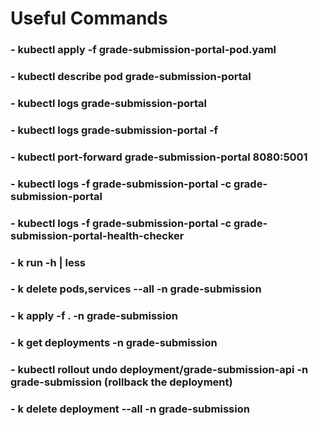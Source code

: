 # Useful Commands
### - kubectl apply -f grade-submission-portal-pod.yaml
### - kubectl describe pod grade-submission-portal
### - kubectl logs grade-submission-portal
### - kubectl logs grade-submission-portal -f
### - kubectl port-forward grade-submission-portal 8080:5001
### - kubectl logs -f grade-submission-portal -c grade-submission-portal
### - kubectl logs -f grade-submission-portal -c grade-submission-portal-health-checker
### - k run -h | less
### - k delete pods,services --all -n grade-submission
### - k apply -f . -n grade-submission
### - k get deployments -n grade-submission
### - kubectl rollout undo deployment/grade-submission-api -n grade-submission  (rollback the deployment)
### - k delete deployment --all -n grade-submission